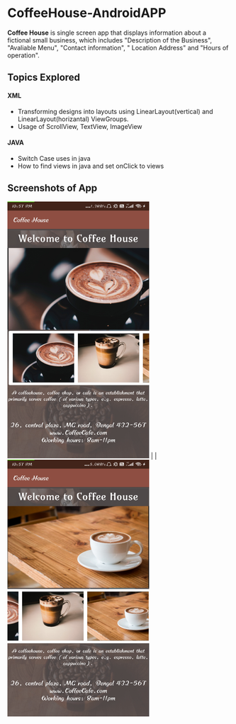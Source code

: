 # CoffeeHouse-AndroidAPP

**Coffee House** is single screen app that displays information about a fictional small business, which includes 
"Description of the Business", "Avaliable Menu", "Contact information", " Location Address" and "Hours of operation".

## Topics Explored
#### XML
<ul>
<li> Transforming designs into layouts using LinearLayout(vertical) and LinearLayout(horizantal) ViewGroups.</li>
<li> Usage of ScrollView, TextView, ImageView </li>
</ul>
<h4> JAVA </h4>
<ul>
<li> Switch Case uses in java </li>
<li> How to find views in java and set onClick to views </li>
</ul>

## Screenshots of App
<img src="https://github.com/manjirikolte/CoffeeHouse-AndroidApp/blob/master/CoffeeHouse%20ScreenShot1.jpg" width="320" height="580">   |    |  <img src="https://github.com/manjirikolte/CoffeeHouse-AndroidApp/blob/master/CoffeeHouse%20ScreenShot2.jpg" width="320" height="580">
 

